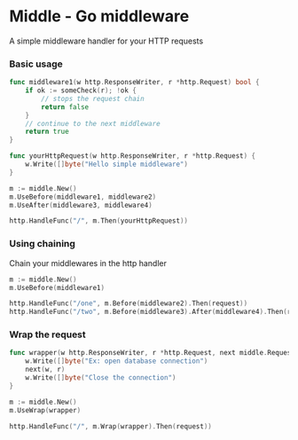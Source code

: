 # Middle - Go middleware
A simple middleware handler for your HTTP requests

### Basic usage
```go
func middleware1(w http.ResponseWriter, r *http.Request) bool {
    if ok := someCheck(r); !ok {
        // stops the request chain
        return false
    }
    // continue to the next middleware
    return true
}

func yourHttpRequest(w http.ResponseWriter, r *http.Request) {
    w.Write([]byte("Hello simple middleware")
}

m := middle.New()
m.UseBefore(middleware1, middleware2)
m.UseAfter(middleware3, middleware4)

http.HandleFunc("/", m.Then(yourHttpRequest))
```

### Using chaining
Chain your middlewares in the http handler
```go
m := middle.New()
m.UseBefore(middleware1)

http.HandleFunc("/one", m.Before(middleware2).Then(request))
http.HandleFunc("/two", m.Before(middleware3).After(middleware4).Then(request))
```

### Wrap the request
```go
func wrapper(w http.ResponseWriter, r *http.Request, next middle.Request) {
    w.Write([]byte("Ex: open database connection")
    next(w, r)
    w.Write([]byte("Close the connection")
}

m := middle.New()
m.UseWrap(wrapper)

http.HandleFunc("/", m.Wrap(wrapper).Then(request))
```
